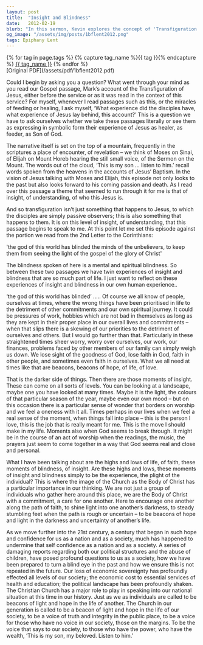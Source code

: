 ```yaml
---
layout: post
title:  "Insight and Blindness"
date:   2012-02-19
blurb: "In this sermon, Kevin explores the concept of 'Transfiguration', drawing parallels between the biblical account and our own experiences of insight and blindness. He encourages the congregation to be beacons of hope and light in times of darkness and uncertainty, and calls on the Church to play a major role in society, particularly in challenging times."
og_image: "/assets/img/posts/1bflent2012.png"
tags: Epiphany Lent
---    
```

<div class="tag-pills">
  {% for tag in page.tags %}
    {% capture tag_name %}{{ tag }}{% endcapture %}
    <a href="{{ site.baseurl }}/tag/{{ tag_name | slugify }}" class="tag-pill">{{ tag_name }}</a>
  {% endfor %}
</div>
[Original PDF](/assets/pdf/1bflent2012.pdf)

Could I begin by asking you a question? What went through your mind as you read our Gospel passage, Mark’s account of the Transfiguration of Jesus, either before the service or as it was read in the context of this service? For myself, whenever I read passages such as this, or the miracles of feeding or healing, I ask myself, ‘What experience did the disciples have, what experience of Jesus lay behind, this account?’ This is a question we have to ask ourselves whether we take these passages literally or see them as expressing in symbolic form their experience of Jesus as healer, as feeder, as Son of God.

The narrative itself is set on the top of a mountain, frequently in the scriptures a place of encounter, of revelation – we think of Moses on Sinai, of Elijah on Mount Horeb hearing the still small voice, of the Sermon on the Mount. The words out of the cloud, ‘This is my son … listen to him.’ recall words spoken from the heavens in the accounts of Jesus’ Baptism. In the vision of Jesus talking with Moses and Elijah, this episode not only looks to the past but also looks forward to his coming passion and death. As I read over this passage a theme that seemed to run through it for me is that of insight, of understanding, of who this Jesus is.

And so transfiguration isn’t just something that happens to Jesus, to which the disciples are simply passive observers; this is also something that happens to them. It is on this level of insight, of understanding, that this passage begins to speak to me. At this point let me set this episode against the portion we read from the 2nd Letter to the Corinthians:

'the god of this world has blinded the minds of the unbelievers, to keep them from seeing the light of the gospel of the glory of Christ'

The blindness spoken of here is a mental and spiritual blindness. So between these two passages we have twin experiences of insight and blindness that are so much part of life. I just want to reflect on these experiences of insight and blindness in our own human experience..

‘the god of this world has blinded’ ….. Of course we all know of people, ourselves at times, where the wrong things have been prioritised in life to the detriment of other commitments and our own spiritual journey. It could be pressures of work, hobbies which are not bad in themselves as long as they are kept in their proper place in our overall lives and commitments – when that slips there is a skewing of our priorities to the detriment of ourselves and others. But I would go further than that. Particularly in these straightened times sheer worry, worry over ourselves, our work, our finances, problems faced by other members of our family can simply weigh us down. We lose sight of the goodness of God, lose faith in God, faith in other people, and sometimes even faith in ourselves. What we all need at times like that are beacons, beacons of hope, of life, of love.

That is the darker side of things. Then there are those moments of insight. These can come on all sorts of levels. You can be looking at a landscape, maybe one you have looked at many times. Maybe it is the light, the colours of that particular season of the year, maybe even our own mood – but on this occasion there is a particular sense of wonder that borders on worship and we feel a oneness with it all. Times perhaps in our lives when we feel a real sense of the moment, when things fall into place – this is the person I love, this is the job that is really meant for me. This is the move I should make in my life. Moments also when God seems to break through. It might be in the course of an act of worship when the readings, the music, the prayers just seem to come together in a way that God seems real and close and personal.

What I have been talking about are the highs and lows of life, of faith, these moments of blindness, of insight. Are these highs and lows, these moments of insight and blindness simply to be the experience, the plight of the individual? This is where the image of the Church as the Body of Christ has a particular importance in our thinking. We are not just a group of individuals who gather here around this place, we are the Body of Christ with a commitment, a care for one another. Here to encourage one another along the path of faith, to shine light into one another’s darkness, to steady stumbling feet when the path is rough or uncertain – to be beacons of hope and light in the darkness and uncertainty of another’s life.

As we move further into the 21st century, a century that began in such hope and confidence for us as a nation and as a society, much has happened to undermine that self confidence as a nation and as a society. A series of damaging reports regarding both our political structures and the abuse of children, have posed profound questions to us as a society, how we have been prepared to turn a blind eye in the past and how we ensure this is not repeated in the future. Our loss of economic sovereignty has profoundly effected all levels of our society; the economic cost to essential services of health and education; the political landscape has been profoundly shaken. The Christian Church has a major role to play in speaking into our national situation at this time in our history. Just as we as individuals are called to be beacons of light and hope in the life of another. The Church in our generation is called to be a beacon of light and hope in the life of our society, to be a voice of truth and integrity in the public place, to be a voice for those who have no voice in our society, those on the margins. To be the voice that says to our society, to those who have the power, who have the wealth, ‘This is my son, my beloved. Listen to him.’
